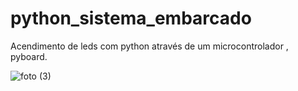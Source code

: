# python_sistema_embarcado
Acendimento de leds com python através de um microcontrolador , pyboard.


![foto (3)](https://user-images.githubusercontent.com/88283829/145577801-e76695c2-240d-40f8-8d19-3b6ed5e30fb2.jpg)
